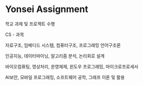 # Yonsei Assignment
학교 과제 및  프로젝트 수행

CS - 과목 

자료구조, 임베디드 시스템, 컴퓨터구조, 프로그래밍 언어구조론 

인공지능, 데이터마이닝, 알고리즘 분석, 논리회로 설계

바이오컴퓨팅, 영상처리, 운영체제, 윈도우 프로그래밍, 마이크로프로세서 

AI보안, 모바일 프로그래밍, 소프트웨어 공학, 그래프 이론 및 활용 
